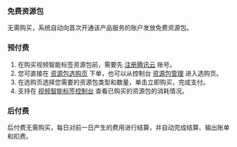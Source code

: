 ### 免费资源包
无需购买，系统自动向首次开通该产品服务的账户发放免费资源包。

### 预付费
1. 在购买视频智能标签资源包前，需要先 [注册腾讯云](https://cloud.tencent.com/register?s_url=https%3A%2F%2Fcloud.tencent.com%2F) 账号。
2. 您可直接在 [资源包选购页](https://buy.cloud.tencent.com/ivld) 下单，也可以从控制台 [资源包管理](https://console.cloud.tencent.com/ai-media/resource) 进入选购页。
3. 在选购页选择您需要的资源包类型和数量，单击立即购买，完成支付。
4. 支持在 [视频智能标签控制台](https://console.cloud.tencent.com/ai-media/stat) 查看已购买的资源包的消耗情况。



### 后付费
后付费无需购买，每日对前一日产生的费用进行结算，并自动完成结算、输出账单和扣费。
